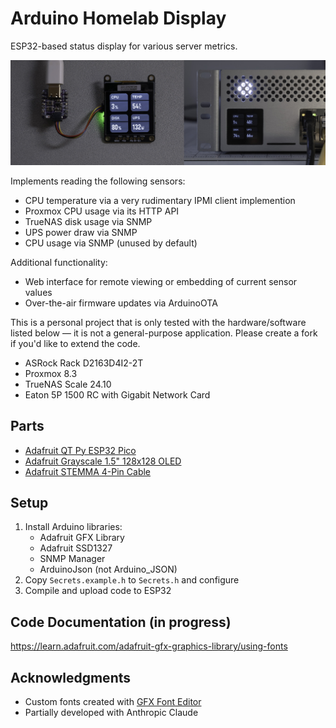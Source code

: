 # Arduino Homelab Display

ESP32-based status display for various server metrics.

![](banner.jpg)

Implements reading the following sensors:
- CPU temperature via a very rudimentary IPMI client implemention
- Proxmox CPU usage via its HTTP API
- TrueNAS disk usage via SNMP
- UPS power draw via SNMP
- CPU usage via SNMP (unused by default)

Additional functionality:
- Web interface for remote viewing or embedding of current sensor values
- Over-the-air firmware updates via ArduinoOTA

This is a personal project that is only tested with the hardware/software listed below — it is not a general-purpose application. Please create a fork if you'd like to extend the code.
- ASRock Rack D2163D4I2-2T
- Proxmox 8.3
- TrueNAS Scale 24.10
- Eaton 5P 1500 RC with Gigabit Network Card


## Parts

- [Adafruit QT Py ESP32 Pico](https://www.adafruit.com/product/5395)
- [Adafruit Grayscale 1.5" 128x128 OLED](https://www.adafruit.com/product/4741)
- [Adafruit STEMMA 4-Pin Cable](https://www.adafruit.com/product/4399)


## Setup

1. Install Arduino libraries:
   - Adafruit GFX Library
   - Adafruit SSD1327
   - SNMP Manager
   - ArduinoJson (not Arduino_JSON)
2. Copy `Secrets.example.h` to `Secrets.h` and configure
3. Compile and upload code to ESP32

## Code Documentation (in progress)
https://learn.adafruit.com/adafruit-gfx-graphics-library/using-fonts

## Acknowledgments

- Custom fonts created with [GFX Font Editor](https://github.com/ScottFerg56/GFXFontEditor)
- Partially developed with Anthropic Claude
